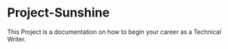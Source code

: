 # Project-Sunshine
This Project is a documentation on how to begin your career as a Technical Writer.
